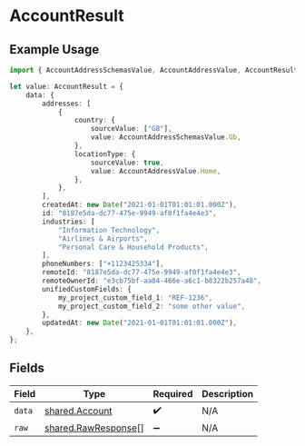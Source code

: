 # AccountResult

## Example Usage

```typescript
import { AccountAddressSchemasValue, AccountAddressValue, AccountResult } from "@stackone/stackone-client-ts/sdk/models/shared";

let value: AccountResult = {
    data: {
        addresses: [
            {
                country: {
                    sourceValue: ["GB"],
                    value: AccountAddressSchemasValue.Gb,
                },
                locationType: {
                    sourceValue: true,
                    value: AccountAddressValue.Home,
                },
            },
        ],
        createdAt: new Date("2021-01-01T01:01:01.000Z"),
        id: "8187e5da-dc77-475e-9949-af0f1fa4e4e3",
        industries: [
            "Information Technology",
            "Airlines & Airports",
            "Personal Care & Household Products",
        ],
        phoneNumbers: ["+1123425334"],
        remoteId: "8187e5da-dc77-475e-9949-af0f1fa4e4e3",
        remoteOwnerId: "e3cb75bf-aa84-466e-a6c1-b8322b257a48",
        unifiedCustomFields: {
            my_project_custom_field_1: "REF-1236",
            my_project_custom_field_2: "some other value",
        },
        updatedAt: new Date("2021-01-01T01:01:01.000Z"),
    },
};
```

## Fields

| Field                                                             | Type                                                              | Required                                                          | Description                                                       |
| ----------------------------------------------------------------- | ----------------------------------------------------------------- | ----------------------------------------------------------------- | ----------------------------------------------------------------- |
| `data`                                                            | [shared.Account](../../../sdk/models/shared/account.md)           | :heavy_check_mark:                                                | N/A                                                               |
| `raw`                                                             | [shared.RawResponse](../../../sdk/models/shared/rawresponse.md)[] | :heavy_minus_sign:                                                | N/A                                                               |